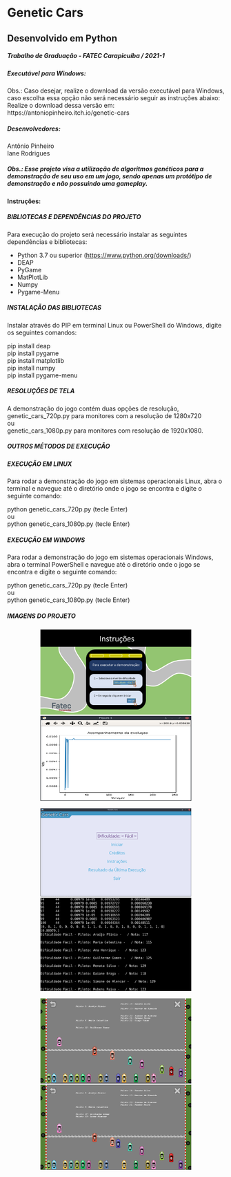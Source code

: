 <h1>Genetic Cars</h1>
<h2>Desenvolvido em Python</h2>
<h5>Trabalho de Graduação - FATEC Carapicuíba / 2021-1</h5>

<h5>Executável para Windows:</h5>
Obs.: Caso desejar, realize o download da versão executável para Windows, caso escolha essa opção não será necessário seguir as instruções abaixo:
Realize o download dessa versão em: https://antoniopinheiro.itch.io/genetic-cars

<h5>Desenvolvedores:</h5>
Antônio Pinheiro<br>
Iane Rodrigues

<h5>Obs.: Esse projeto visa a utilização de algoritmos genéticos para a demonstração de seu uso em um jogo, sendo apenas um
  protótipo de demonstração e não possuindo uma gameplay.</h5>

<h4>Instruções:</h4>

<h5>BIBLIOTECAS E DEPENDÊNCIAS DO PROJETO</h5>

Para execução do projeto será necessário instalar as seguintes dependências e bibliotecas:

- Python 3.7 ou superior (https://www.python.org/downloads/)
- DEAP
- PyGame
- MatPlotLib
- Numpy
- Pygame-Menu

<h5>INSTALAÇÃO DAS BIBLIOTECAS</h5>

Instalar através do PIP em terminal Linux ou PowerShell do Windows, digite os seguintes comandos:<br>

pip install deap<br>
pip install pygame<br>
pip install matplotlib<br>
pip install numpy<br>
pip install pygame-menu<br>

<h5>RESOLUÇÕES DE TELA</h5>

A demonstração do jogo contém duas opções de resolução, genetic_cars_720p.py para monitores com a resolução de 1280x720<br> ou<br> genetic_cars_1080p.py para monitores com resolução de 1920x1080.


<h5>OUTROS MÉTODOS DE EXECUÇÃO</h5>
<h5>EXECUÇÃO EM LINUX</h5>

Para rodar a demonstração do jogo em sistemas operacionais Linux, 
abra o terminal e navegue até o diretório onde o jogo se encontra e digite o seguinte comando:

python genetic_cars_720p.py (tecle Enter)
<br>ou<br>
python genetic_cars_1080p.py (tecle Enter)<br>

<h5>EXECUÇÃO EM WINDOWS</h5>

Para rodar a demonstração do jogo em sistemas operacionais Windows,
abra o terminal PowerShell e navegue até o diretório onde o jogo se encontra e digite o seguinte comando:

python genetic_cars_720p.py (tecle Enter)
<br>ou<br>
python genetic_cars_1080p.py (tecle Enter)


<h5>IMAGENS DO PROJETO</h5>

<p align="center">
  <img src="/readme_screenshots/screen2.png" width="350" title="Instruções">
  <img src="/readme_screenshots/screen5.png" width="350" height="197" title="Matplotlib Gráfico">
</p>

<p align="center">
  <img src="/readme_screenshots/screen3.png" width="350" title="Pygame Menu">
  <img src="/readme_screenshots/screen4.png" width="350" title="Resultados Terminal">
</p>

<p align="center">
  <img src="/readme_screenshots/screen7.png" width="350" title="Pygame Genetic Cars">
  <img src="/readme_screenshots/screen6.png" width="350" title="Pygame Genetic Cars">
</p>




